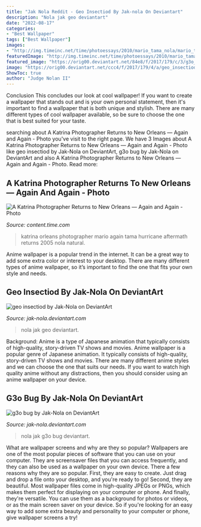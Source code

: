 ```yaml
---
title: "Jak Nola Reddit - Geo Insectiod By Jak-nola On Deviantart"
description: "Nola jak geo deviantart"
date: "2022-08-17"
categories:
- "Best Wallpaper"
tags: ["Best Wallpaper"]
images:
- "http://img.timeinc.net/time/photoessays/2010/mario_tama_nola/mario_tama_katrina_01.jpg"
featuredImage: "http://img.timeinc.net/time/photoessays/2010/mario_tama_nola/mario_tama_katrina_01.jpg"
featured_image: "https://orig00.deviantart.net/84e8/f/2017/179/c/3/g3o_bug_by_jak_nola-dbef888.jpg"
image: "https://orig00.deviantart.net/ccc4/f/2017/179/4/a/geo_insectiod_by_jak_nola-dbef92a.jpg"
ShowToc: true
author: "Judge Nolan II"
---
```



Conclusion
This concludes our look at cool wallpaper! If you want to create a wallpaper that stands out and is your own personal statement, then it's important to find a wallpaper that is both unique and stylish. There are many different types of cool wallpaper available, so be sure to choose the one that is best suited for your taste.

	

		
searching about A Katrina Photographer Returns to New Orleans — Again and Again - Photo you've visit to the right page. We have 3 Images about A Katrina Photographer Returns to New Orleans — Again and Again - Photo like geo insectiod by Jak-Nola on DeviantArt, g3o bug by Jak-Nola on DeviantArt and also A Katrina Photographer Returns to New Orleans — Again and Again - Photo. Read more:
		
    
## A Katrina Photographer Returns To New Orleans — Again And Again - Photo

<img loading=lazy src="http://img.timeinc.net/time/photoessays/2010/mario_tama_nola/mario_tama_katrina_01.jpg" onerror="this.onerror=null;this.src='https://tse2.mm.bing.net/th?id=OIP.Fstm4y4YMUnCU0BHc3VbIQHaE5&amp;pid=15.1';" alt="A Katrina Photographer Returns to New Orleans — Again and Again - Photo">

_Source: content.time.com_

>katrina orleans photographer mario again tama hurricane aftermath returns 2005 nola natural. 

	

Anime wallpaper is a popular trend in the internet. It can be a great way to add some extra color or interest to your desktop. There are many different types of anime wallpaper, so it’s important to find the one that fits your own style and needs.

    
## Geo Insectiod By Jak-Nola On DeviantArt

<img loading=lazy src="https://orig00.deviantart.net/ccc4/f/2017/179/4/a/geo_insectiod_by_jak_nola-dbef92a.jpg" onerror="this.onerror=null;this.src='https://tse1.mm.bing.net/th?id=OIP.6wQmevezTdKsYl7_xDMq_gHaHa&amp;pid=15.1';" alt="geo insectiod by Jak-Nola on DeviantArt">

_Source: jak-nola.deviantart.com_

>nola jak geo deviantart. 

	

Background: Anime is a type of Japanese animation that typically consists of high-quality, story-driven TV shows and movies.
Anime wallpaper is a popular genre of Japanese animation. It typically consists of high-quality, story-driven TV shows and movies. There are many different anime styles and we can choose the one that suits our needs. If you want to watch high quality anime without any distractions, then you should consider using an anime wallpaper on your device.

    
## G3o Bug By Jak-Nola On DeviantArt

<img loading=lazy src="https://orig00.deviantart.net/84e8/f/2017/179/c/3/g3o_bug_by_jak_nola-dbef888.jpg" onerror="this.onerror=null;this.src='https://tse4.mm.bing.net/th?id=OIP.f_l-YXYmA8TN_UG7DPe9kwHaHa&amp;pid=15.1';" alt="g3o bug by Jak-Nola on DeviantArt">

_Source: jak-nola.deviantart.com_

>nola jak g3o bug deviantart. 

	

What are wallpaper screens and why are they so popular?
Wallpapers are one of the most popular pieces of software that you can use on your computer. They are screensaver files that you can access frequently, and they can also be used as a wallpaper on your own device. There a few reasons why they are so popular. First, they are easy to create. Just drag and drop a file onto your desktop, and you're ready to go! Second, they are beautiful. Most wallpaper files come in high-quality JPEGs or PNGs, which makes them perfect for displaying on your computer or phone. And finally, they're versatile. You can use them as a background for photos or videos, or as the main screen saver on your device. So if you're looking for an easy way to add some extra beauty and personality to your computer or phone, give wallpaper screens a try!

